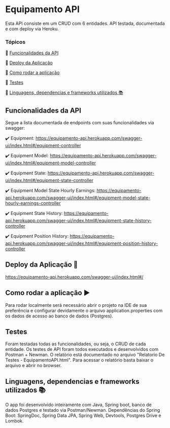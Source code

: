 <h1>Equipamento API</h1> 

Esta API consiste em um CRUD com 6 entidades. API testada, documentada e com deploy via Heroku. 

### Tópicos 

:small_blue_diamond: [Funcionalidades da API](#funcionalidades-da-API)

:small_blue_diamond: [Deploy da Aplicação](#deploy-da-aplicação-dash)

:small_blue_diamond: [Como rodar a aplicação](#como-rodar-a-aplicação-arrow_forward)

:small_blue_diamond: [Testes](#Testes)

:small_blue_diamond: [Linguagens, dependencias e frameworks utilizados :books:](#Linguagens-dependencias-e-frameworks-utilizados-books)



## Funcionalidades da API

Segue a lista documentada de endpoints com suas funcionalidades via swagger:

:heavy_check_mark: Equipment: https://equipamento-api.herokuapp.com/swagger-ui/index.html#/equipment-controller

:heavy_check_mark: Equipment Model: https://equipamento-api.herokuapp.com/swagger-ui/index.html#/equipment-model-controller

:heavy_check_mark: Equipment State: https://equipamento-api.herokuapp.com/swagger-ui/index.html#/equipment-state-controller

:heavy_check_mark: Equipment Model State Hourly Earnings: https://equipamento-api.herokuapp.com/swagger-ui/index.html#/equipment-model-state-hourly-earnings-controller  

:heavy_check_mark: Equipment State History: https://equipamento-api.herokuapp.com/swagger-ui/index.html#/equipment-state-history-controller

:heavy_check_mark: Equipment Position History: https://equipamento-api.herokuapp.com/swagger-ui/index.html#/equipment-position-history-controller

## Deploy da Aplicação :dash:

https://equipamento-api.herokuapp.com/swagger-ui/index.html#/


## Como rodar a aplicação :arrow_forward:

Para rodar localmente será necessário abrir o projeto na IDE de sua preferência e configurar devidamente o arquivo application.properties com os dados
de acesso ao banco de dados (Postgres). 

## Testes

Foram testadas todas as funcionalidades, ou seja, o CRUD de cada entidade.
Os testes de API foram todos executados e desenvolvidos com Postman + Newman.
O relatório está documentado no arquivo "Relatorio De Testes - EquipamentoAPI.html".
Para acessar o relatório basta baixar o arquivo e abrir no browser. 

## Linguagens, dependencias e frameworks utilizados :books:

O app foi desenvolvido inteiramente com Java, Spring boot, banco de dados Postgres e testado via Postman/Newman.
Dependências do Spring Boot:
SpringDoc, Spring Data JPA, Spring Web, Devtools, Postgres Drive e Lombok. 
